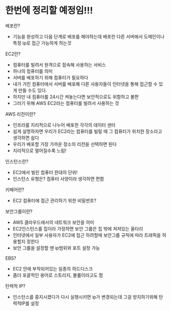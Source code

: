 <h1> 한번에 정리할 예정임!!! </h1>

배포란?
- 기능을 완성하고 다음 단계로 배포를 해야하는데 배포란 다른 서버에서 도메인이나 특정 ip로 접근 가능하게 하는것

EC2란?
- 컴퓨터를 빌려서 원격으로 접속해 사용하는 서비스
- 하나의 컴퓨터를 의미 
- 서버를 배포하기 위해 컴퓨터가 필요하다
- 내가 가진 컴퓨터에서 서버를 배포해 다른 사용자들이 인터넷을 통해 접근할 수 있게 만들 수도 있다.
- 하지만 내 컴퓨터를 24시간 켜놓는다면 보안적으로도 위함하고 불편
- 그러기 위해 AWS EC2라는 컴퓨터를 빌려서 사용하는 것

AWS 리전이란?
- 인프라를 지리적으로 나누어 배포한 각각의 데이터 센터
- 쉽게 설명하자면 우리가 EC2라는 컴퓨터를 빌릴 때 그 컴퓨터가 위치한 장소라고 생각하면 쉽다
- 우리가 배포할 가장 가까운 장소의 리전을 선택하면 된다 
- 지리적으로 멀어질수록 느림!

인스턴스란?
- EC2에서 빌린 컴퓨터 한대의 단위!
- 인스턴스 유형은? 컴퓨터 사양이라 생각하면 편함

키페어란?
- EC2 컴퓨터에 접근 관리하기 위한 비밀번호?

보안그룹이란?
- AWS 클라우드에서의 네트워크 보안을 의미
- EC2인스턴스를 집이라 가정하면 보안 그룹은 집 밖에 쳐져있는 울타리
- 인터넷에서 일부 사용자가 EC2에 접근 하려할때 보안그룹 규칙에 따라 트래픽을 허용할지 정한다
- 보안 그룹을 설정할 땐 ip범위와 포트 설정 가능

EBS?
- EC2 안에 부착되어있는 일종의 하드디스크
- 좀더 포괄적인 용어로 스토리지, 볼륨이라고도 함

탄력적 IP?
- 인스턴스를 중지시켰다가 다시 실행시키면 ip가 변경되는데 그걸 방지하기위해 탄력적IP를 설정
